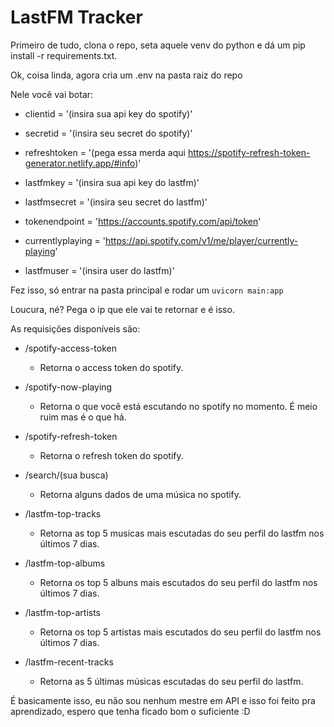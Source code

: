 # LastFM Tracker

  

Primeiro de tudo, clona o repo, seta aquele venv do python e dá um pip install -r requirements.txt.

Ok, coisa linda, agora cria um .env na pasta raiz do repo

Nele você vai botar:

- clientid = '(insira sua api key do spotify)'

- secretid = '(insira seu secret do spotify)'

- refreshtoken = '(pega essa merda aqui https://spotify-refresh-token-generator.netlify.app/#info)'

- lastfmkey = '(insira sua api key do lastfm)'

- lastfmsecret = '(insira seu secret do lastfm)'

- tokenendpoint = 'https://accounts.spotify.com/api/token'

- currentlyplaying = 'https://api.spotify.com/v1/me/player/currently-playing'

- lastfmuser = '(insira user do lastfm)'

Fez isso, só entrar na pasta principal e rodar um ```uvicorn main:app```

Loucura, né? Pega o ip que ele vai te retornar e é isso.

As requisições disponíveis são:

- /spotify-access-token

  - Retorna o access token do spotify.

- /spotify-now-playing

  - Retorna o que você está escutando no spotify no momento. É meio ruim mas é o que há.

- /spotify-refresh-token

  - Retorna o refresh token do spotify.

- /search/(sua busca)

  - Retorna alguns dados de uma música no spotify.

- /lastfm-top-tracks

  - Retorna as top 5 musicas mais escutadas do seu perfil do lastfm nos últimos 7 dias.

- /lastfm-top-albums

  - Retorna os top 5 albuns mais escutados do seu perfil do lastfm nos últimos 7 dias.

- /lastfm-top-artists

  - Retorna os top 5 artistas mais escutados do seu perfil do lastfm nos últimos 7 dias.

- /lastfm-recent-tracks

  - Retorna as 5 últimas músicas escutadas do seu perfil do lastfm.

É basicamente isso, eu não sou nenhum mestre em API e isso foi feito pra aprendizado, espero que tenha ficado bom o suficiente :D
